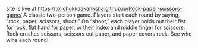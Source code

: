 site is live at https://tolichukkaakanksha.github.io/Rock-paper-scissors-game/
A classic two-person game. Players start each round by saying, “rock, paper, scissors, shoot!”
On “shoot,” each player holds out their fist for rock, flat hand for paper, or their index and middle finger for scissors.
Rock crushes scissors, scissors cut paper, and paper covers rock. See who wins each round!

